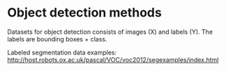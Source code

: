 # Object detection methods

Datasets for object detection consists of images (X) and labels (Y). The labels are bounding boxes + class.

Labeled segmentation data examples: http://host.robots.ox.ac.uk/pascal/VOC/voc2012/segexamples/index.html
